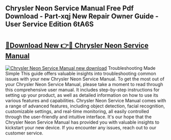 ## Chrysler Neon Service Manual Free Pdf Download - Part-xqj New Repair Owner Guide - User Service Edition 6tA6S

# <h2><a href="http://bc81910.oget.top/?id=Chrysler+Neon+Service+Manual">🔗Download New 👉🔴 Chrysler Neon Service Manual</a></h2>

[![Chrysler Neon Service Manual new download](https://i.imgur.com/5g1atiW.png)](http://bc81910.oget.top/?id=Chrysler+Neon+Service+Manual)
Troubleshooting Made Simple This guide offers valuable insights into troubleshooting common issues with your new Chrysler Neon Service Manual. To get the most out of your Chrysler Neon Service Manual, please take a moment to read through this comprehensive user manual. It includes step-by-step instructions for setting up your product, as well as detailed information on how to use its various features and capabilities. Chrysler Neon Service Manual comes with a range of advanced features, including object detection, facial recognition, customizable settings, and real-time monitoring, all easily controlled through the user-friendly and intuitive interface. It's our hope that the Chrysler Neon Service Manual has provided you with valuable insights to kickstart your new device. If you encounter any issues, reach out to our customer service.
